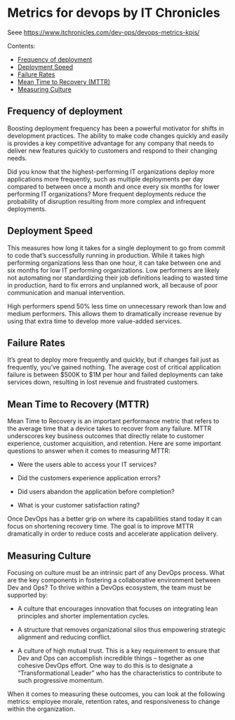 # Metrics for devops by IT Chronicles

Seee https://www.itchronicles.com/dev-ops/devops-metrics-kpis/

Contents:

* [Frequency of deployment](#frequency-of-deployment)
* [Deployment Speed](#deployment-speed)
* [Failure Rates](#failure-rates)
* [Mean Time to Recovery (MTTR) ](#mean-time-to-recovery-mttr)
* [Measuring Culture](#measuring-culture)


## Frequency of deployment

Boosting deployment frequency has been a powerful motivator for shifts in development practices. The ability to make code changes quickly and easily is provides a key competitive advantage for any company that needs to deliver new features quickly to customers and respond to their changing needs.

Did you know that the highest-performing IT organizations deploy more applications more frequently, such as multiple deployments per day compared to between once a month and once every six months for lower performing IT organizations? More frequent deployments reduce the probability of disruption resulting from more complex and infrequent deployments.


## Deployment Speed

This measures how long it takes for a single deployment to go from commit to code that’s successfully running in production. While it takes high performing organizations less than one hour, it can take between one and six months for low IT performing organizations. Low performers are likely not automating nor standardizing their job definitions leading to wasted time in production, hard to fix errors and unplanned work, all because of poor communication and manual intervention.

High performers spend 50% less time on unnecessary rework than low and medium performers. This allows them to dramatically increase revenue by using that extra time to develop more value-added services.


## Failure Rates

It’s great to deploy more frequently and quickly, but if changes fail just as frequently, you’ve gained nothing. The average cost of critical application failure is between $500K to $1M per hour and failed deployments can take services down, resulting in lost revenue and frustrated customers.

## Mean Time to Recovery (MTTR) 

Mean Time to Recovery is an important performance metric that refers to the average time that a device takes to recover from any failure. MTTR underscores key business outcomes that directly relate to customer experience, customer acquisition, and retention. Here are some important questions to answer when it comes to measuring MTTR:

* Were the users able to access your IT services?

* Did the customers experience application errors?

* Did users abandon the application before completion?

* What is your customer satisfaction rating?

Once DevOps has a better grip on where its capabilities stand today it can focus on shortening recovery time. The goal is to improve MTTR dramatically in order to reduce costs and accelerate application delivery.  


## Measuring Culture

Focusing on culture must be an intrinsic part of any DevOps process. What are the key components in fostering a collaborative environment between Dev and Ops? To thrive within a DevOps ecosystem, the team must be supported by:

* A culture that encourages innovation that focuses on integrating lean principles and shorter implementation cycles.

* A structure that removes organizational silos thus empowering strategic alignment and reducing conflict.

* A culture of high mutual trust. This is a key requirement to ensure that Dev and Ops can accomplish incredible things – together as one cohesive DevOps effort. One way to do this is to designate a “Transformational Leader” who has the characteristics to contribute to such progressive momentum.

When it comes to measuring these outcomes, you can look at the following metrics: employee morale, retention rates, and responsiveness to change within the organization.
